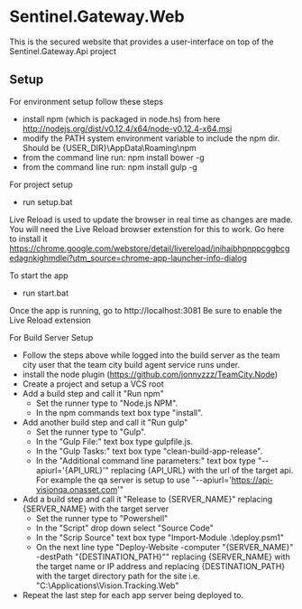 # Sentinel.Gateway.Web

This is the secured website that provides a user-interface on top of the Sentinel.Gateway.Api project


## Setup

For environment setup follow these steps
- install npm (which is packaged in node.hs) from here http://nodejs.org/dist/v0.12.4/x64/node-v0.12.4-x64.msi
- modify the PATH system environment variable to include the npm dir. Should be {USER_DIR}\AppData\Roaming\npm
- from the command line run: npm install bower -g
- from the command line run: npm install gulp -g

For project setup
- run setup.bat

Live Reload is used to update the browser in real time as changes are made. You will need the Live Reload browser extenstion for this to work. 
Go here to install it https://chrome.google.com/webstore/detail/livereload/jnihajbhpnppcggbcgedagnkighmdlei?utm_source=chrome-app-launcher-info-dialog

To start the app
- run start.bat

Once the app is running, go to http://localhost:3081
Be sure to enable the Live Reload extension


For Build Server Setup
- Follow the steps above while logged into the build server as the team city user that the team city build agent service runs under.
- install the node plugin (https://github.com/jonnyzzz/TeamCity.Node)
- Create a project and setup a VCS root
- Add a build step and call it "Run npm" 
	- Set the runner type to "Node.js NPM". 
	- In the npm commands text box type "install". 
- Add another build step and call it "Run gulp" 
	- Set the runner type to "Gulp". 
	- In the "Gulp File:" text box type gulpfile.js. 
	- In the "Gulp Tasks:" text box type "clean-build-app-release". 
	- In the "Additional command line parameters:" text box type "--apiurl='{API_URL}'" replacing {API_URL} with the url of the target api. For example the qa server is setup to use "--apiurl='https://api-visionqa.onasset.com'"
- Add a build step and call it "Release to {SERVER_NAME}" replacing {SERVER_NAME} with the target server
	- Set the runner type to "Powershell"
	- In the "Script" drop down select "Source Code"
	- In the "Scrip Source" text box type "Import-Module .\deploy.psm1"
	- On the next line type "Deploy-Website -computer "{SERVER_NAME}" -destPath "{DESTINATION_PATH}"" replacing {SERVER_NAME} with the target name or IP address and replacing {DESTINATION_PATH} with the target directory path for the site i.e. "C:\Applications\Vision.Tracking.Web"
- Repeat the last step for each app server being deployed to.
